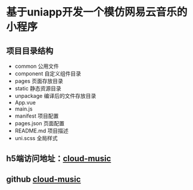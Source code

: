 # 基于uniapp开发一个模仿网易云音乐的小程序
## 项目目录结构
- common 公用文件
- component 自定义组件目录
- pages 页面存放目录
- static 静态资源目录
- unpackage 编译后的文件存放目录
- App.vue 
- main.js
- manifest 项目配置
- pages.json 页面配置
- README.md 项目描述
- uni.scss 全局样式

## h5端访问地址：[cloud-music](https://static-fd660456-8bd3-4ef1-b347-a3e77611f9a9.bspapp.com)
## github [cloud-music](https://github.com/jiaiqi/cloud-music)